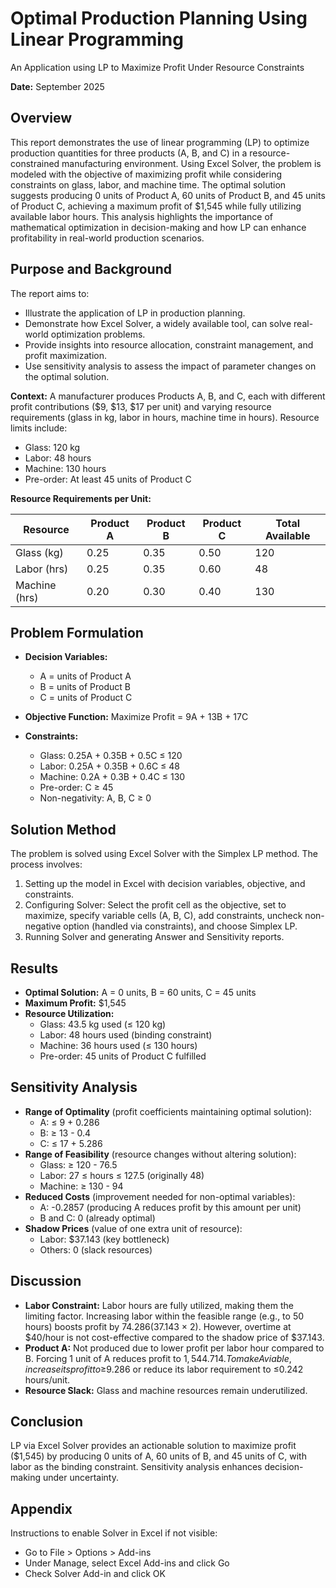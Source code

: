 # Optimal Production Planning Using Linear Programming

An Application using LP to Maximize Profit Under Resource Constraints

**Date:** September 2025

## Overview

This report demonstrates the use of linear programming (LP) to optimize production quantities for three products (A, B, and C) in a resource-constrained manufacturing environment. Using Excel Solver, the problem is modeled with the objective of maximizing profit while considering constraints on glass, labor, and machine time. The optimal solution suggests producing 0 units of Product A, 60 units of Product B, and 45 units of Product C, achieving a maximum profit of $1,545 while fully utilizing available labor hours. This analysis highlights the importance of mathematical optimization in decision-making and how LP can enhance profitability in real-world production scenarios.

## Purpose and Background

The report aims to:
- Illustrate the application of LP in production planning.
- Demonstrate how Excel Solver, a widely available tool, can solve real-world optimization problems.
- Provide insights into resource allocation, constraint management, and profit maximization.
- Use sensitivity analysis to assess the impact of parameter changes on the optimal solution.

**Context:** A manufacturer produces Products A, B, and C, each with different profit contributions ($9, $13, $17 per unit) and varying resource requirements (glass in kg, labor in hours, machine time in hours). Resource limits include:
- Glass: 120 kg
- Labor: 48 hours
- Machine: 130 hours
- Pre-order: At least 45 units of Product C

**Resource Requirements per Unit:**

| Resource      | Product A | Product B | Product C | Total Available |
|---------------|-----------|-----------|-----------|-----------------|
| Glass (kg)    | 0.25      | 0.35      | 0.50      | 120             |
| Labor (hrs)   | 0.25      | 0.35      | 0.60      | 48              |
| Machine (hrs) | 0.20      | 0.30      | 0.40      | 130             |

## Problem Formulation

- **Decision Variables:**
  - A = units of Product A
  - B = units of Product B
  - C = units of Product C

- **Objective Function:** Maximize Profit = 9A + 13B + 17C

- **Constraints:**
  - Glass: 0.25A + 0.35B + 0.5C ≤ 120
  - Labor: 0.25A + 0.35B + 0.6C ≤ 48
  - Machine: 0.2A + 0.3B + 0.4C ≤ 130
  - Pre-order: C ≥ 45
  - Non-negativity: A, B, C ≥ 0

## Solution Method

The problem is solved using Excel Solver with the Simplex LP method. The process involves:
1. Setting up the model in Excel with decision variables, objective, and constraints.
2. Configuring Solver: Select the profit cell as the objective, set to maximize, specify variable cells (A, B, C), add constraints, uncheck non-negative option (handled via constraints), and choose Simplex LP.
3. Running Solver and generating Answer and Sensitivity reports.

## Results

- **Optimal Solution:** A = 0 units, B = 60 units, C = 45 units
- **Maximum Profit:** $1,545
- **Resource Utilization:**
  - Glass: 43.5 kg used (≤ 120 kg)
  - Labor: 48 hours used (binding constraint)
  - Machine: 36 hours used (≤ 130 hours)
  - Pre-order: 45 units of Product C fulfilled

## Sensitivity Analysis

- **Range of Optimality** (profit coefficients maintaining optimal solution):
  - A: ≤ 9 + 0.286
  - B: ≥ 13 - 0.4
  - C: ≤ 17 + 5.286
- **Range of Feasibility** (resource changes without altering solution):
  - Glass: ≥ 120 - 76.5
  - Labor: 27 ≤ hours ≤ 127.5 (originally 48)
  - Machine: ≥ 130 - 94
- **Reduced Costs** (improvement needed for non-optimal variables):
  - A: -0.2857 (producing A reduces profit by this amount per unit)
  - B and C: 0 (already optimal)
- **Shadow Prices** (value of one extra unit of resource):
  - Labor: $37.143 (key bottleneck)
  - Others: 0 (slack resources)

## Discussion

- **Labor Constraint:** Labor hours are fully utilized, making them the limiting factor. Increasing labor within the feasible range (e.g., to 50 hours) boosts profit by $74.286 ($37.143 × 2). However, overtime at $40/hour is not cost-effective compared to the shadow price of $37.143.
- **Product A:** Not produced due to lower profit per labor hour compared to B. Forcing 1 unit of A reduces profit to $1,544.714. To make A viable, increase its profit to ≥$9.286 or reduce its labor requirement to ≤0.242 hours/unit.
- **Resource Slack:** Glass and machine resources remain underutilized.

## Conclusion

LP via Excel Solver provides an actionable solution to maximize profit ($1,545) by producing 0 units of A, 60 units of B, and 45 units of C, with labor as the binding constraint. Sensitivity analysis enhances decision-making under uncertainty.

## Appendix

Instructions to enable Solver in Excel if not visible:
- Go to File > Options > Add-ins
- Under Manage, select Excel Add-ins and click Go
- Check Solver Add-in and click OK
